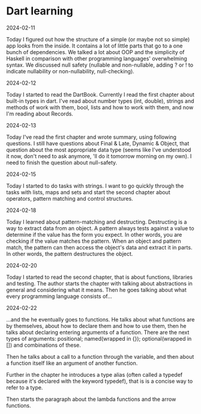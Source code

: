 # Dart learning

2024-02-11

Today I figured out how the structure of a simple (or maybe not so simple) app looks from the inside. It contains a lot of little parts that go to a one bunch of dependencies. We talked a lot about OOP and the simplicity of Haskell in comparison with other programming languages' overwhelming syntax. We discussed null safety (nullable and non-nullable, adding ? or ! to indicate nullability or non-nullability, null-checking).

2024-02-12

Today I started to read the DartBook. Currently I read the first chapter about built-in types in dart. I've read about number types (int, double), strings and methods of work with them, bool, lists and how to work with them, and now I'm reading about Records.

2024-02-13

Today I've read the first chapter and wrote summary, using following questions. I still have questions about Final & Late, Dynamic & Object, that question about the most appropriate data type (seems like I've understood it now, don't need to ask anymore, 'll do it tomorrow morning on my own). I need to finish the question about null-safety.

2024-02-15

Today I started to do tasks with strings. I want to go quickly through the tasks with lists, maps and sets and start the second chapter about operators, pattern matching and control structures.

2024-02-18

Today I learned about pattern-matching and destructing. Destructing is a way to extract data from an object.
A pattern always tests against a value to determine if the value has the form you expect. In other words, you are checking if the value matches the pattern. When an object and pattern match, the pattern can then access the object's data and extract it in parts. In other words, the pattern destructures the object.

2024-02-20

Today I started to read the second chapter, that is about functions, libraries and testing. The author starts the chapter with talking about abstractions in general and considering what it means. Then he goes talking about what every programming language consists of...

2024-02-22

...and the he eventually goes to functions. He talks about what functions are by themselves, about how to declare them and how to use them, then he talks about declaring entering arguments of a function. There are the next types of arguments: positional; named(wrapped in {}); optional(wrapped in []) and combinations of these.

Then he talks about a call to a function through the variable, and then about a function itself like an argument of another function.

Further in the chapter he introduces a type alias (often called a typedef because it's declared with the keyword typedef), that is is a concise way to refer to a type.

Then starts the paragraph about the lambda functions and the arrow functions.
